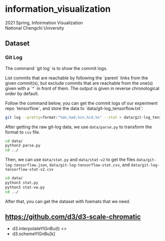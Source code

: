 # information_visualization
2021 Spring, Infoirmation Visualization <br>
National Chengchi University


## Dataset

### Git Log
<p>
The command `git log` is to show the commit logs.
</p>
<p>
List commits that are reachable by following the `parent` links from the given commit(s), 
but exclude commits that are reachable from the one(s) given with a `^` in front of them. 
The output is given in reverse chronological order by default.
</p>
<p>
Follow the command below, you can get the commit logs of our experiment repo `tensorflow`,
and store the data to `data/git-log_tensorflow.txt`:

```bash
git log --pretty=format:"%an,%ad,%cn,%cd,%s" --stat > data/git-log_tensorflow.txt
```

After getting the raw git-log data, we use `data/parse.py` to transform the format to `csv` file.

```bash
cd data/
python3 parse.py
cd ../
```

Then, we can use `data/stat.py` and `data/stat-v2` to get the files `data/git-log-tensorflow.json`, 
`data/git-log-tensorflow-stat.csv`, and `data/git-log-tensorflow-stat-v2.csv`

```bash
cd data/
python3 stat.py
python3 stat-vw.py
cd ../
```

After that, you can get the dataset with foemats that we need.
</p>


## https://github.com/d3/d3-scale-chromatic

* d3.interpolateYlGnBu(t) <>
* d3.schemeYlGnBu[k]
